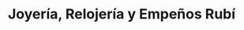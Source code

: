 ---
title: "Joyería, Relojería y Empeños Rubí"
url: /san-isidro-de-el-general/joyeria-relojeria-y-empenos-rubi/
shop: Schmuck
---